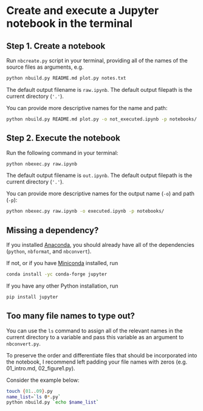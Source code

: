 # Create and execute a Jupyter notebook in the terminal

## Step 1. Create a notebook

Run `nbcreate.py` script in your terminal, providing all of the names of the source files as arguments, e.g.

```sh
python nbuild.py README.md plot.py notes.txt
```  

The default output filename is `raw.ipynb`. The default output filepath is the current directory (`'.'`). 

You can provide more descriptive names for the name and path:
    
```sh
python nbuild.py README.md plot.py -o not_executed.ipynb -p notebooks/
```  

## Step 2. Execute the notebook

Run the following command in your terminal:
    
```sh
python nbexec.py raw.ipynb
```

The default output filename is `out.ipynb`. The default output filepath is the current directory (`'.'`). 

You can provide more descriptive names for the output name (`-o`) and path (`-p`):

```sh
python nbexec.py raw.ipynb -o executed.ipynb -p notebooks/
```

## Missing a dependency?

If you installed [Anaconda](https://www.anaconda.com/download/), you should already have all of the dependencies (`python`, `nbformat`, and `nbconvert`).

If not, or if you have [Miniconda](https://conda.io/miniconda.html) installed, run 
 
```sh
conda install -yc conda-forge jupyter
```

If you have any other Python installation, run

```sh
pip install jupyter
```

## Too many file names to type out?

You can use the `ls` command to assign all of the relevant names in the current directory to a variable and pass this variable as an argument to `nbconvert.py`.
 
To preserve the order and differentiate files that should be incorporated into the notebook, I recommend left padding your file names with zeros (e.g. 01_intro.md, 02_figure1.py).
 
Consider the example below:

```sh
touch {01..09}.py
name_list=`ls 0*.py`
python nbuild.py `echo $name_list`
```
